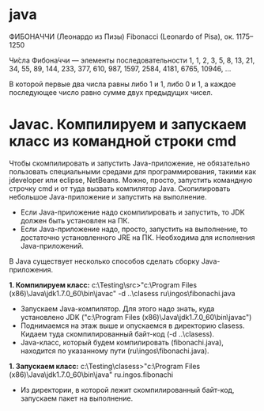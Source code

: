# java
ФИБОНАЧЧИ (Леонардо из Пизы) 
Fibonacci (Leonardo of Pisa), ок. 1175–1250 

Чи́сла Фибона́ччи — элементы последовательности
1, 1, 2, 3, 5, 8, 13, 21, 34, 55, 89, 144, 233, 377, 610, 987, 1597, 2584, 4181, 6765, 10946, …

В которой первые два числа равны либо 1 и 1, либо 0 и 1, а каждое последующее число равно сумме двух предыдущих чисел. 

# Javac. Компилируем и запускаем класс из командной строки cmd
Чтобы скомпилировать и запустить Java-приложение, не обязательно пользовать специальными средами для программирования, такими как jdeveloper или eclipse, NetBeans. Можно, просто, запустить командную строчку cmd и от туда вызвать компилятор Java. Скопилировать небольшое Java-приложение и запустить на выполнение.

- Если Java-приложение надо скомпилировать и запустить, то JDK должен быть установлен на ПК.
- Если Java-приложение надо, просто, запустить на выполнение, то достаточно установленного JRE на ПК. Необходима для исполнения Java-приложений.

В Java существует несколько способов сделать сборку Java-приложения.

<b>1. Компилируем класс:</b>
с:\Testing\src>"c:\Program Files (x86)\Java\jdk1.7.0_60\bin\javaс" -d ..\clasess ru\ingos\fibonachi.java
 - Запускаем Java-компилятор. Для этого надо знать, куда установлено JDK ("c:\Program Files (x86)\Java\jdk1.7.0_60\bin\javaс")
 - Поднимаемся на этаж выше и опускаемся в директорию clasess. Кидаем туда скомпилированный байт-код (-d ..\clasess).
 - Java-класс, который будем компилировать (fibonachi.java), находится по указанному пути (ru\ingos\fibonachi.java).

<b>1. Запускаем класс:</b>
с:\Testing\clasess>"c:\Program Files (x86)\Java\jdk1.7.0_60\bin\java" ru.ingos.fibonachi
 - Из директории, в которой лежит скомпилированный байт-код, запускаем пакет на выполнение.   
